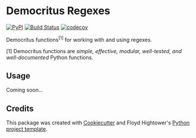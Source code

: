 # Democritus Regexes

[![PyPI](https://img.shields.io/pypi/v/d8s-regexes.svg)](https://pypi.python.org/pypi/d8s-regexes)
[![Build Status](https://travis-ci.com/democritus-project/d8s-regexes.svg?branch=main)](https://travis-ci.com/democritus-project/d8s-regexes)
[![codecov](https://codecov.io/gh/democritus-project/d8s-regexes/branch/main/graph/badge.svg?token=61M1BLDZKU)](https://codecov.io/gh/democritus-project/d8s-regexes)

Democritus functions<sup>[1]</sup> for working with and using regexes.

[1] Democritus functions are <i>simple, effective, modular, well-tested, and well-documented</i> Python functions.

## Usage

Coming soon...

## Credits

This package was created with [Cookiecutter](https://github.com/audreyr/cookiecutter) and Floyd Hightower's [Python project template](https://github.com/fhightower-templates/python-project-template).

